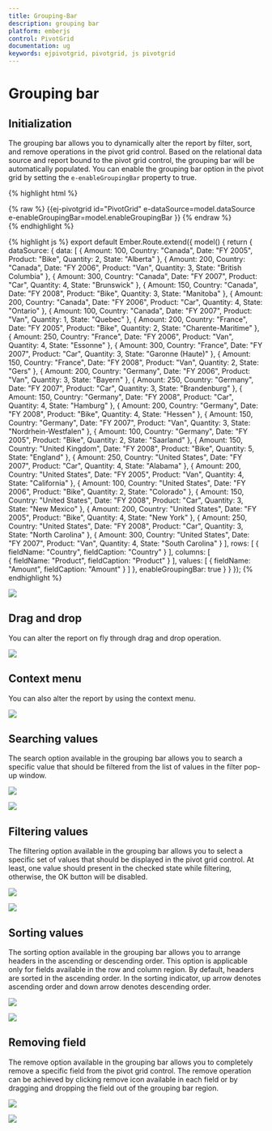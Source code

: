 ```yaml
---
title: Grouping-Bar
description: grouping bar
platform: emberjs
control: PivotGrid
documentation: ug
keywords: ejpivotgrid, pivotgrid, js pivotgrid
---
```


# Grouping bar

## Initialization
The grouping bar allows you to dynamically alter the report by filter, sort, and remove operations in the pivot grid control. Based on the relational data source and report bound to the pivot grid control, the grouping bar will be automatically populated. You can enable the grouping bar option in the pivot grid by setting the `e-enableGroupingBar` property to true.

{% highlight html %}
	<div class="e-control">
	{% raw %}
	{{ej-pivotgrid id="PivotGrid" e-dataSource=model.dataSource e-enableGroupingBar=model.enableGroupingBar }}
	{% endraw %}
	</div>
{% endhighlight %}

{% highlight js %}
    export default Ember.Route.extend({
        model() {
            return {
                dataSource: {
                                data: [
                                    { Amount: 100, Country: "Canada", Date: "FY 2005", Product: "Bike", Quantity: 2, State: "Alberta" },
                                    { Amount: 200, Country: "Canada", Date: "FY 2006", Product: "Van", Quantity: 3, State: "British Columbia" },
                                    { Amount: 300, Country: "Canada", Date: "FY 2007", Product: "Car", Quantity: 4, State: "Brunswick" },
                                    { Amount: 150, Country: "Canada", Date: "FY 2008", Product: "Bike", Quantity: 3, State: "Manitoba" },
                                    { Amount: 200, Country: "Canada", Date: "FY 2006", Product: "Car", Quantity: 4, State: "Ontario" },
                                    { Amount: 100, Country: "Canada", Date: "FY 2007", Product: "Van", Quantity: 1, State: "Quebec" },
                                    { Amount: 200, Country: "France", Date: "FY 2005", Product: "Bike", Quantity: 2, State: "Charente-Maritime" },
                                    { Amount: 250, Country: "France", Date: "FY 2006", Product: "Van", Quantity: 4, State: "Essonne" },
                                    { Amount: 300, Country: "France", Date: "FY 2007", Product: "Car", Quantity: 3, State: "Garonne (Haute)" },
                                    { Amount: 150, Country: "France", Date: "FY 2008", Product: "Van", Quantity: 2, State: "Gers" },
                                    { Amount: 200, Country: "Germany", Date: "FY 2006", Product: "Van", Quantity: 3, State: "Bayern" },
                                    { Amount: 250, Country: "Germany", Date: "FY 2007", Product: "Car", Quantity: 3, State: "Brandenburg" },
                                    { Amount: 150, Country: "Germany", Date: "FY 2008", Product: "Car", Quantity: 4, State: "Hamburg" },
                                    { Amount: 200, Country: "Germany", Date: "FY 2008", Product: "Bike", Quantity: 4, State: "Hessen" },
                                    { Amount: 150, Country: "Germany", Date: "FY 2007", Product: "Van", Quantity: 3, State: "Nordrhein-Westfalen" },
                                    { Amount: 100, Country: "Germany", Date: "FY 2005", Product: "Bike", Quantity: 2, State: "Saarland" },
                                    { Amount: 150, Country: "United Kingdom", Date: "FY 2008", Product: "Bike", Quantity: 5, State: "England" },
                                    { Amount: 250, Country: "United States", Date: "FY 2007", Product: "Car", Quantity: 4, State: "Alabama" },
                                    { Amount: 200, Country: "United States", Date: "FY 2005", Product: "Van", Quantity: 4, State: "California" },
                                    { Amount: 100, Country: "United States", Date: "FY 2006", Product: "Bike", Quantity: 2, State: "Colorado" },
                                    { Amount: 150, Country: "United States", Date: "FY 2008", Product: "Car", Quantity: 3, State: "New Mexico" },
                                    { Amount: 200, Country: "United States", Date: "FY 2005", Product: "Bike", Quantity: 4, State: "New York" },
                                    { Amount: 250, Country: "United States", Date: "FY 2008", Product: "Car", Quantity: 3, State: "North Carolina" },
                                    { Amount: 300, Country: "United States", Date: "FY 2007", Product: "Van", Quantity: 4, State: "South Carolina" }
                                ],
                                rows: [
									{
                                        fieldName: "Country",
                                        fieldCaption: "Country"
                                    }
                                ],
                                columns: [                                  									                                    
                                    {
                                        fieldName: "Product",
                                        fieldCaption: "Product"
                                    }
                                ],
                                values: [
                                    {
                                        fieldName: "Amount",
                                        fieldCaption: "Amount"
                                    }
                                ]
                            },
                            enableGroupingBar: true
           }
        }
    });
{% endhighlight %}

![](Grouping-Bar_images/ClientsideGr.png)

## Drag and drop

You can alter the report on fly through drag and drop operation.

![](Grouping-Bar_images/GBar_Rel.png)

## Context menu

You can also alter the report by using the context menu.

![](Grouping-Bar_images/CMenu_Rel.png)

## Searching values
The search option available in the grouping bar allows you to search a specific value that should be filtered from the list of values in the filter pop-up window.

![](Grouping-Bar_images/groupingbar-filter.png)

![](Grouping-Bar_images/groupingbar-search.png)

## Filtering values
The filtering option available in the grouping bar allows you to select a specific set of values that should be displayed in the pivot grid control. At least, one value should present in the checked state while filtering, otherwise, the OK button will be disabled.

![](Grouping-Bar_images/groupingbar-filter.png)

![](Grouping-Bar_images/groupingbar-filter1.png)

## Sorting values
The sorting option available in the grouping bar allows you to arrange headers in the ascending or descending order. This option is applicable only for fields available in the row and column region. By default, headers are sorted in the ascending order. In the sorting indicator, up arrow denotes ascending order and down arrow denotes descending order.

![](Grouping-Bar_images/groupingbar-sort.png)

![](Grouping-Bar_images/groupingbar-sort-grid.png)

## Removing field
The remove option available in the grouping bar allows you to completely remove a specific field from the pivot grid control. The remove operation can be achieved by clicking remove icon available in each field or by dragging and dropping the field out of the grouping bar region.

![](Grouping-Bar_images/groupingbar-remove.png)

![](Grouping-Bar_images/groupingbar-remove-grid.png)


